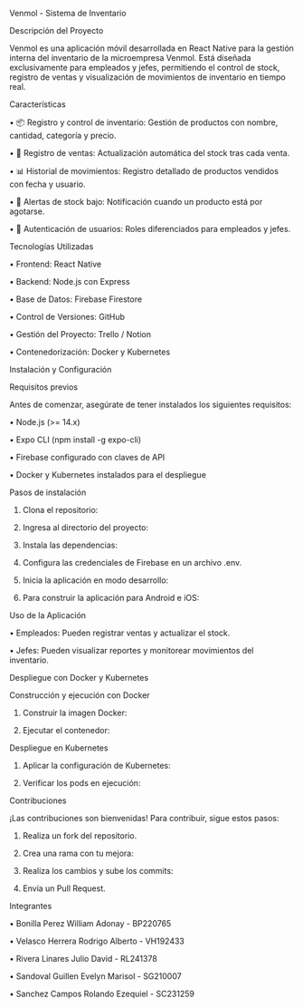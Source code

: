 Venmol - Sistema de Inventario

Descripción del Proyecto

Venmol es una aplicación móvil desarrollada en React Native para la gestión interna del inventario de la microempresa Venmol. Está diseñada exclusivamente para empleados y jefes, permitiendo el control de stock, registro de ventas y visualización de movimientos de inventario en tiempo real.

Características

•	📦 Registro y control de inventario: Gestión de productos con nombre, cantidad, categoría y precio.

•	🛒 Registro de ventas: Actualización automática del stock tras cada venta.

•	📊 Historial de movimientos: Registro detallado de productos vendidos con fecha y usuario.

•	🔔 Alertas de stock bajo: Notificación cuando un producto está por agotarse.

•	🔑 Autenticación de usuarios: Roles diferenciados para empleados y jefes.

Tecnologías Utilizadas

•	Frontend: React Native

•	Backend: Node.js con Express

•	Base de Datos: Firebase Firestore

•	Control de Versiones: GitHub

•	Gestión del Proyecto: Trello / Notion

•	Contenedorización: Docker y Kubernetes

Instalación y Configuración

Requisitos previos

Antes de comenzar, asegúrate de tener instalados los siguientes requisitos:

•	Node.js (>= 14.x)

•	Expo CLI (npm install -g expo-cli)

•	Firebase configurado con claves de API

•	Docker y Kubernetes instalados para el despliegue

Pasos de instalación

1.	Clona el repositorio:
   
3.	Ingresa al directorio del proyecto:
   
5.	Instala las dependencias:
   
7.	Configura las credenciales de Firebase en un archivo .env.
   
9.	Inicia la aplicación en modo desarrollo:
    
11.	Para construir la aplicación para Android e iOS:
    
Uso de la Aplicación

•	Empleados: Pueden registrar ventas y actualizar el stock.

•	Jefes: Pueden visualizar reportes y monitorear movimientos del inventario.

Despliegue con Docker y Kubernetes

Construcción y ejecución con Docker

1.	Construir la imagen Docker:
   
3.	Ejecutar el contenedor:
   
Despliegue en Kubernetes

1.	Aplicar la configuración de Kubernetes:
   
3.	Verificar los pods en ejecución:
   
Contribuciones

¡Las contribuciones son bienvenidas! Para contribuir, sigue estos pasos:

1.	Realiza un fork del repositorio.
   
3.	Crea una rama con tu mejora:
   
5.	Realiza los cambios y sube los commits:
   
7.	Envía un Pull Request.
   
Integrantes

•	Bonilla Perez William Adonay - BP220765

•	Velasco Herrera Rodrigo Alberto - VH192433

•	Rivera Linares Julio David - RL241378

•	Sandoval Guillen Evelyn Marisol - SG210007

•	Sanchez Campos Rolando Ezequiel - SC231259


